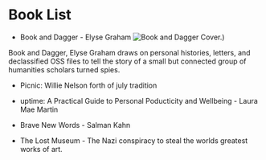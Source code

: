 # Book List

- Book and Dagger - Elyse Graham
![Book and Dagger Cover.](https://www.harpercollins.com/cdn/shop/files/9780063280861.jpg?v=1725599120&width=350))

Book and Dagger, Elyse Graham draws on personal histories, letters, and declassified OSS files to tell the story of a small but connected group of humanities scholars turned spies. 

- Picnic: Willie Nelson forth of july tradition
- uptime: A Practical Guide to Personal Poducticity and Wellbeing - Laura Mae Martin
- Brave New Words - Salman Kahn

- The Lost Museum - The Nazi conspiracy to steal the worlds greatest works of art.
